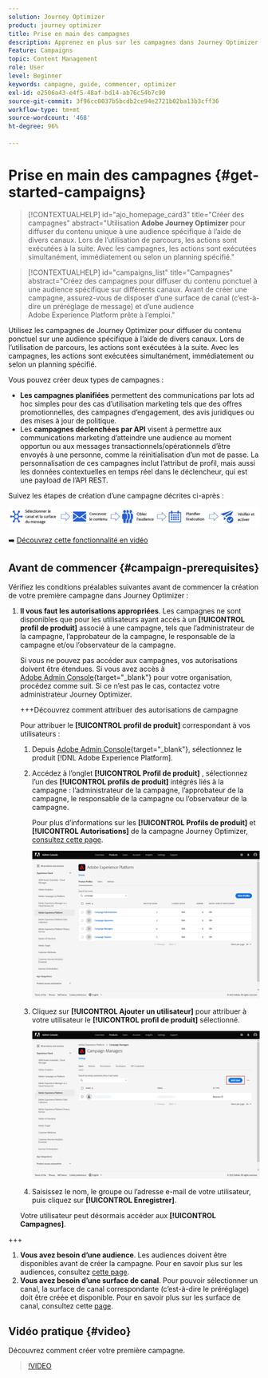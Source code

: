 ```yaml
---
solution: Journey Optimizer
product: journey optimizer
title: Prise en main des campagnes
description: Apprenez en plus sur les campagnes dans Journey Optimizer.
Feature: Campaigns
topic: Content Management
role: User
level: Beginner
keywords: campagne, guide, commencer, optimizer
exl-id: e2506a43-e4f5-48af-bd14-ab76c54b7c90
source-git-commit: 3f96cc0037b5bcdb2ce94e2721b02ba13b3cff36
workflow-type: tm+mt
source-wordcount: '468'
ht-degree: 96%

---
```


# Prise en main des campagnes {#get-started-campaigns}

>[!CONTEXTUALHELP]
>id="ajo_homepage_card3"
>title="Créer des campagnes"
>abstract="Utilisation **Adobe Journey Optimizer** pour diffuser du contenu unique à une audience spécifique à l’aide de divers canaux. Lors de l’utilisation de parcours, les actions sont exécutées à la suite. Avec les campagnes, les actions sont exécutées simultanément, immédiatement ou selon un planning spécifié."


>[!CONTEXTUALHELP]
>id="campaigns_list"
>title="Campagnes"
>abstract="Créez des campagnes pour diffuser du contenu ponctuel à une audience spécifique sur différents canaux. Avant de créer une campagne, assurez-vous de disposer d’une surface de canal (c’est-à-dire un préréglage de message) et d’une audience Adobe Experience Platform prête à l’emploi."

Utilisez les campagnes de Journey Optimizer pour diffuser du contenu ponctuel sur une audience spécifique à l’aide de divers canaux. Lors de l’utilisation de parcours, les actions sont exécutées à la suite. Avec les campagnes, les actions sont exécutées simultanément, immédiatement ou selon un planning spécifié.

Vous pouvez créer deux types de campagnes :

* **Les campagnes planifiées** permettent des communications par lots ad hoc simples pour des cas d’utilisation marketing tels que des offres promotionnelles, des campagnes d’engagement, des avis juridiques ou des mises à jour de politique.
* Les **campagnes déclenchées par API** visent à permettre aux communications marketing d’atteindre une audience au moment opportun ou aux messages transactionnels/opérationnels d’être envoyés à une personne, comme la réinitialisation d’un mot de passe. La personnalisation de ces campagnes inclut l’attribut de profil, mais aussi les données contextuelles en temps réel dans le déclencheur, qui est une payload de l’API REST.

Suivez les étapes de création dʼune campagne décrites ci-après :

![](assets/create-campaign-process.png)

➡️ [Découvrez cette fonctionnalité en vidéo](#video)

## Avant de commencer {#campaign-prerequisites}

Vérifiez les conditions préalables suivantes avant de commencer la création de votre première campagne dans Journey Optimizer :

1. **Il vous faut les autorisations appropriées**. Les campagnes ne sont disponibles que pour les utilisateurs ayant accès à un **[!UICONTROL profil de produit]** associé à une campagne, tels que l’administrateur de la campagne, l’approbateur de la campagne, le responsable de la campagne et/ou l’observateur de la campagne.

   Si vous ne pouvez pas accéder aux campagnes, vos autorisations doivent être étendues. Si vous avez accès à [Adobe Admin Console](https://adminconsole.adobe.com/){target="_blank"} pour votre organisation, procédez comme suit. Si ce n’est pas le cas, contactez votre administrateur Journey Optimizer.

   +++Découvrez comment attribuer des autorisations de campagne

   Pour attribuer le **[!UICONTROL profil de produit]** correspondant à vos utilisateurs :

   1. Depuis [Adobe Admin Console](https://adminconsole.adobe.com/){target="_blank"}, sélectionnez le produit [!DNL Adobe Experience Platform].

   1. Accédez à l’onglet **[!UICONTROL Profil de produit]** , sélectionnez l’un des **[!UICONTROL profils de produit]** intégrés liés à la campagne : l’administrateur de la campagne, l’approbateur de la campagne, le responsable de la campagne ou l’observateur de la campagne.

      Pour plus d’informations sur les **[!UICONTROL Profils de produit]** et **[!UICONTROL Autorisations]** de la campagne Journey Optimizer, [consultez cette page](../administration/ootb-product-profiles.md).

      ![](assets/do-not-localize/admin_1.png)

   1. Cliquez sur **[!UICONTROL Ajouter un utilisateur]** pour attribuer à votre utilisateur le **[!UICONTROL profil de produit]** sélectionné.

      ![](assets/do-not-localize/admin_2.png)

   1. Saisissez le nom, le groupe ou l’adresse e-mail de votre utilisateur, puis cliquez sur **[!UICONTROL Enregistrer]**.

   Votre utilisateur peut désormais accéder aux **[!UICONTROL Campagnes]**.

+++

1. **Vous avez besoin d’une audience**. Les audiences doivent être disponibles avant de créer la campagne. Pour en savoir plus sur les audiences, consultez [cette page](../audience/about-audiences.md).
1. **Vous avez besoin d’une surface de canal**. Pour pouvoir sélectionner un canal, la surface de canal correspondante (c’est-à-dire le préréglage) doit être créée et disponible. Pour en savoir plus sur les surface de canal, consultez cette [page](../configuration/channel-surfaces.md).

## Vidéo pratique {#video}

Découvrez comment créer votre première campagne.

>[!VIDEO](https://video.tv.adobe.com/v/346680?quality=12)
